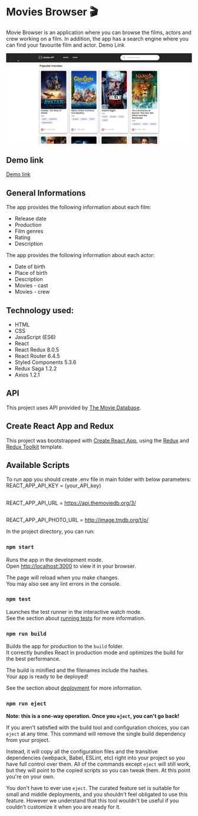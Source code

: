 # Movies Browser 🎬

Movie Browser is an application where you can browse the films, actors and crew working on a film.
In addition, the app has a search engine where you can find your favourite film and actor. Demo Link

![Movie-browser photo](https://raw.githubusercontent.com/dawidpiech/MovieAPP/master/readme/MovieApp.png)

## Demo link

[Demo link](https://movieapp.piech.it/)

## General Informations

The app provides the following information about each film:

- Release date
- Production
- Film genres
- Rating
- Description

The app provides the following information about each actor:

- Date of birth
- Place of birth
- Description
- Movies - cast
- Movies - crew

## Technology used:

- HTML
- CSS
- JavaScript (ES6)
- React
- React Redux 8.0.5
- React Router 6.4.5
- Styled Components 5.3.6
- Redux Saga 1.2.2
- Axios 1.2.1

## API

This project uses API provided by [The Movie Database](https://www.themoviedb.org/).

## Create React App and Redux

This project was bootstrapped with [Create React App](https://github.com/facebook/create-react-app), using the [Redux](https://redux.js.org/) and [Redux Toolkit](https://redux-toolkit.js.org/) template.

## Available Scripts

To run app you should create .env file in main folder with below parameters:
REACT_APP_API_KEY = (your_API_key)
##
REACT_APP_API_URL = https://api.themoviedb.org/3/
##
REACT_APP_API_PHOTO_URL = http://image.tmdb.org/t/p/


In the project directory, you can run:

### `npm start`

Runs the app in the development mode.  
Open [http://localhost:3000](http://localhost:3000/) to view it in your browser.

The page will reload when you make changes.  
You may also see any lint errors in the console.

### `npm test`

Launches the test runner in the interactive watch mode.  
See the section about [running tests](https://facebook.github.io/create-react-app/docs/running-tests) for more information.

### `npm run build`

Builds the app for production to the `build` folder.  
It correctly bundles React in production mode and optimizes the build for the best performance.

The build is minified and the filenames include the hashes.  
Your app is ready to be deployed!

See the section about [deployment](https://facebook.github.io/create-react-app/docs/deployment) for more information.

### `npm run eject`

**Note: this is a one-way operation. Once you `eject`, you can't go back!**

If you aren't satisfied with the build tool and configuration choices, you can `eject` at any time. This command will remove the single build dependency from your project.

Instead, it will copy all the configuration files and the transitive dependencies (webpack, Babel, ESLint, etc) right into your project so you have full control over them. All of the commands except `eject` will still work, but they will point to the copied scripts so you can tweak them. At this point you're on your own.

You don't have to ever use `eject`. The curated feature set is suitable for small and middle deployments, and you shouldn't feel obligated to use this feature. However we understand that this tool wouldn't be useful if you couldn't customize it when you are ready for it.
